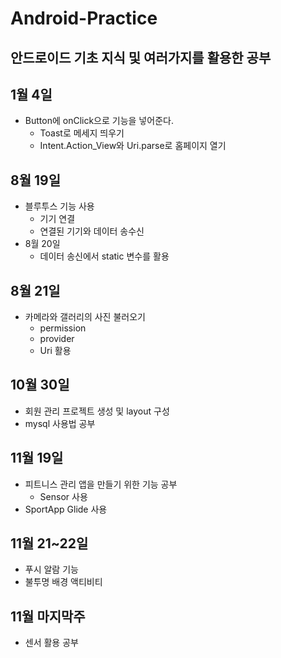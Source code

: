 # Android-Practice

## 안드로이드 기초 지식 및 여러가지를 활용한 공부

## 1월 4일
 - Button에 onClick으로 기능을 넣어준다.
    - Toast로 메세지 띄우기
    - Intent.Action_View와 Uri.parse로 홈페이지 열기
    
## 8월 19일
 - 블루투스 기능 사용
    - 기기 연결
    - 연결된 기기와 데이터 송수신
- 8월 20일
    - 데이터 송신에서 static 변수를 활용

## 8월 21일

* 카메라와 갤러리의 사진 불러오기
  * permission
  * provider
  * Uri 활용

## 10월 30일

- 회원 관리 프로젝트 생성 및 layout 구성
 - mysql 사용법 공부

## 11월 19일

- 피트니스 관리 앱을 만들기 위한 기능 공부
  - Sensor 사용
- SportApp Glide 사용

## 11월 21~22일
 - 푸시 알람 기능
 - 불투명 배경 액티비티
 
## 11월 마지막주
 - 센서 활용 공부
